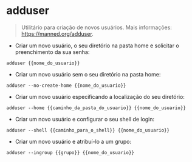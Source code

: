 # adduser

> Utilitário para criação de novos usuários.
> Mais informações: <https://manned.org/adduser>.

- Criar um novo usuário, o seu diretório na pasta home e solicitar o preenchimento da sua senha:

`adduser {{nome_do_usuario}}`

- Criar um novo usuário sem o seu diretório na pasta home:

`adduser --no-create-home {{nome_do_usuario}}`

- Criar um novo usuário especificando a localização do seu diretório:

`adduser --home {{caminho_da_pasta_do_usuario}} {{nome_do_usuario}}`

- Criar um novo usuário e configurar o seu shell de login:

`adduser --shell {{caminho_para_o_shell}} {{nome_do_usuario}}`

- Criar um novo usuário e atribuí-lo a um grupo:

`adduser --ingroup {{grupo}} {{nome_do_usuario}}`
